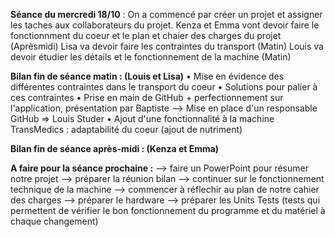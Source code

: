 **Séance du mercredi 18/10** :
On a commencé par créer un projet et assigner les taches aux collaborateurs du projet.
Kenza et Emma vont devoir faire le fonctionnment du coeur et le plan et chaier des charges du projet (Aprèsmidi)
Lisa va devoir faire les contraintes du transport (Matin)
Louis va devoir étudier les détails et le fonctionnement de la machine (Matin)

**Bilan fin de séance matin : (Louis et Lisa)**
• Mise en évidence des différentes contraintes dans le transport du coeur 
• Solutions pour palier à ces contraintes
• Prise en main de GitHub + perfectionnement sur l'application, présentation par Baptiste
--> Mise en place d'un responsable GitHub => Louis Studer 
• Ajout d'une fonctionnalité à la machine TransMedics : adaptabilité du coeur (ajout de nutriment)

**Bilan fin de séance après-midi : (Kenza et Emma)**


**A faire pour la séance prochaine :**
--> faire un PowerPoint pour résumer notre projet 
--> préparer la réunion bilan
--> continuer sur le fonctionnement technique de la machine
--> commencer à réflechir au plan de notre cahier des charges 
--> préparer le hardware 
--> préparer les Units Tests (tests qui permettent de vérifier le bon fonctionnement du programme et du matériel à chaque changement)
